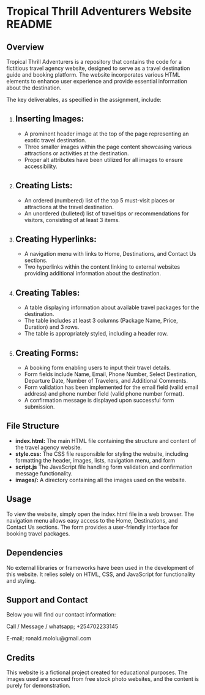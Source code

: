 <h1>Tropical Thrill Adventurers Website README</h1>
<h2>Overview</h2>
<p>Tropical Thrill Adventurers is a repository that contains the code for a fictitious travel agency website, designed to serve as a travel destination guide and booking platform. The website incorporates various HTML elements to enhance user experience and provide essential information about the destination.</p>
<p>The key deliverables, as specified in the assignment, include:</p>
<ol>
  <li><h2>Inserting Images:</h2></li>
  <ul>
    <li>A prominent header image at the top of the page representing an exotic travel destination.</li>
    <li>Three smaller images within the page content showcasing various attractions or activities at the destination.</li>
    <li>Proper alt attributes have been utilized for all images to ensure accessibility.</li>
  </ul>
  <li><h2>Creating Lists:</h2></li>
  <ul>
    <li>An ordered (numbered) list of the top 5 must-visit places or attractions at the travel destination.</li>
    <li>An unordered (bulleted) list of travel tips or recommendations for visitors, consisting of at least 3 items.</li>
  </ul>
  <li><h2>Creating Hyperlinks:</h2></li>
  <ul>
    <li>A navigation menu with links to Home, Destinations, and Contact Us sections.</li>
    <li>Two hyperlinks within the content linking to external websites providing additional information about the destination.</li>
  </ul>
  <li><h2>Creating Tables:</h2></li>
  <ul>
    <li>A table displaying information about available travel packages for the destination.</li>
    <li>The table includes at least 3 columns (Package Name, Price, Duration) and 3 rows.</li>
    <li>The table is appropriately styled, including a header row.</li>
  </ul>
  <li><h2>Creating Forms:</h2></li>
  <ul>
    <li>A booking form enabling users to input their travel details.</li>
    <li>Form fields include Name, Email, Phone Number, Select Destination, Departure Date, Number of Travelers, and Additional Comments.</li>
    <li>Form validation has been implemented for the email field (valid email address) and phone number field (valid phone number format).</li>
    <li>A confirmation message is displayed upon successful form submission.</li>
  </ul>
</ol>
<h2>File Structure</h2>
<ul>
  <li><strong>index.html:</strong> The main HTML file containing the structure and content of the travel agency website.</li>
  <li><strong>style.css:</strong> The CSS file responsible for styling the website, including formatting the header, images, lists, navigation menu, and form</li>
  <li><strong>script.js</strong> The JavaScript file handling form validation and confirmation message functionality.</li>
  <li><strong>images/:</strong> A directory containing all the images used on the website.</li>
</ul>
<h2>Usage</h2>
<p>To view the website, simply open the index.html file in a web browser. The navigation menu allows easy access to the Home, Destinations, and Contact Us sections. The form provides a user-friendly interface for booking travel packages.</p>
<h2>Dependencies</h2>
<p>No external libraries or frameworks have been used in the development of this website. It relies solely on HTML, CSS, and JavaScript for functionality and styling.</p>
<h2>Support and Contact</h2>
<p>Below you will find our contact information:</p>
<p>Call / Message / whatsapp; +254702233145</p>
<p>E-mail; ronald.mololu@gmail.com</p>
<h2>Credits</h2>
<p>This website is a fictional project created for educational purposes. The images used are sourced from free stock photo websites, and the content is purely for demonstration.</p>
